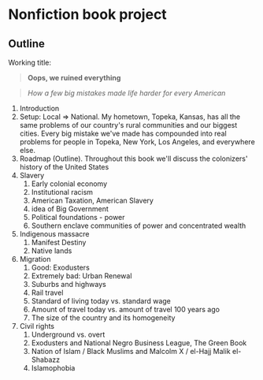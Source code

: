 # Nonfiction book project

## Outline

Working title: 

> **Oops, we ruined everything**

> *How a few big mistakes made life harder for every American*

1. Introduction
1. Setup: Local => National. My hometown, Topeka, Kansas, has all the same problems of our country's rural communities and our biggest cities. Every big mistake we've made has compounded into real problems for people in Topeka, New York, Los Angeles, and everywhere else. 
1. Roadmap (Outline). Throughout this book we'll discuss the colonizers' history of the United States
1. Slavery
    1. Early colonial economy
    1. Institutional racism
    1. American Taxation, American Slavery
    1. idea of Big Government
    1. Political foundations - power
    1. Southern enclave communities of power and concentrated wealth
1. Indigenous massacre
    1. Manifest Destiny
    1. Native lands
1. Migration
    1. Good: Exodusters
    1. Extremely bad: Urban Renewal
    1. Suburbs and highways
    1. Rail travel
    1. Standard of living today vs. standard wage
    1. Amount of travel today vs. amount of travel 100 years ago
    1. The size of the country and its homogeneity
1. Civil rights
    1. Underground vs. overt
    1. Exodusters and National Negro Business League, The Green Book
    1. Nation of Islam / Black Muslims and Malcolm X / el-Hajj Malik el-Shabazz
    1. Islamophobia
    
    
